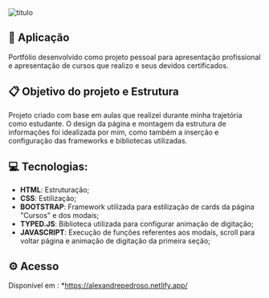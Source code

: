 <img src="https://i.ibb.co/GpCnz7V/titulo.png" alt="titulo">

## :link: Aplicação
Portfólio desenvolvido como projeto pessoal para apresentação profissional e apresentação de cursos que realizo e seus devidos certificados.

## :clipboard:	Objetivo do projeto e Estrutura
Projeto criado com base em aulas que realizei durante minha trajetória como estudante. O design da página e montagem da estrutura de informações
foi idealizada por mim, como também a inserção e configuração das frameworks e bibliotecas utilizadas.

## :computer:	Tecnologias:
- __HTML__: Estruturação;</br>
- __CSS__: Estilização;</br>
- __BOOTSTRAP__: Framework utilizada para estilização de cards da página "Cursos" e dos modais;</br>
- __TYPED.JS__: Biblioteca utilizada para configurar animação de digitação;</br>
- __JAVASCRIPT__: Execução de funções referentes aos modais, scroll para voltar página e animação de digitação da primeira seção;
## ⚙️	Acesso

Disponível em : *https://alexandrepedroso.netlify.app/


